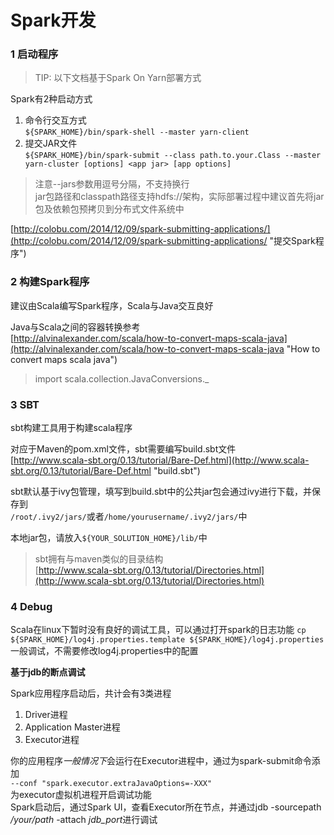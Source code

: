# Spark开发 #
### 1 启动程序 ###

>TIP: 以下文档基于Spark On Yarn部署方式

Spark有2种启动方式  
1) 命令行交互方式  
`${SPARK_HOME}/bin/spark-shell --master yarn-client`  
2) 提交JAR文件  
`${SPARK_HOME}/bin/spark-submit --class path.to.your.Class --master yarn-cluster [options] <app jar> [app options]`  
>注意--jars参数用逗号分隔，不支持换行  
>jar包路径和classpath路径支持hdfs://架构，实际部署过程中建议首先将jar包及依赖包预拷贝到分布式文件系统中  

[http://colobu.com/2014/12/09/spark-submitting-applications/](http://colobu.com/2014/12/09/spark-submitting-applications/ "提交Spark程序")

### 2 构建Spark程序 ###

建议由Scala编写Spark程序，Scala与Java交互良好

Java与Scala之间的容器转换参考  
[http://alvinalexander.com/scala/how-to-convert-maps-scala-java](http://alvinalexander.com/scala/how-to-convert-maps-scala-java "How to convert maps scala java")  
>import scala.collection.JavaConversions._

### 3 SBT ###

sbt构建工具用于构建scala程序  

对应于Maven的pom.xml文件，sbt需要编写build.sbt文件  
[http://www.scala-sbt.org/0.13/tutorial/Bare-Def.html](http://www.scala-sbt.org/0.13/tutorial/Bare-Def.html "build.sbt")  

sbt默认基于ivy包管理，填写到build.sbt中的公共jar包会通过ivy进行下载，并保存到  
`/root/.ivy2/jars/`或者`/home/yourusername/.ivy2/jars/`中  

本地jar包，请放入`${YOUR_SOLUTION_HOME}/lib/`中  

>sbt拥有与maven类似的目录结构  
>[http://www.scala-sbt.org/0.13/tutorial/Directories.html](http://www.scala-sbt.org/0.13/tutorial/Directories.html)  

### 4 Debug ###

Scala在linux下暂时没有良好的调试工具，可以通过打开spark的日志功能
`cp ${SPARK_HOME}/log4j.properties.template ${SPARK_HOME}/log4j.properties`  
一般调试，不需要修改log4j.properties中的配置  

**基于jdb的断点调试**  

Spark应用程序启动后，共计会有3类进程  
1. Driver进程  
2. Application Master进程  
3. Executor进程  

你的应用程序*一般情况下*会运行在Executor进程中，通过为spark-submit命令添加  
`--conf "spark.executor.extraJavaOptions=-XXX"`  
为executor虚拟机进程开启调试功能  
Spark启动后，通过Spark UI，查看Executor所在节点，并通过jdb -sourcepath */your/path* -attach *jdb_port*进行调试
